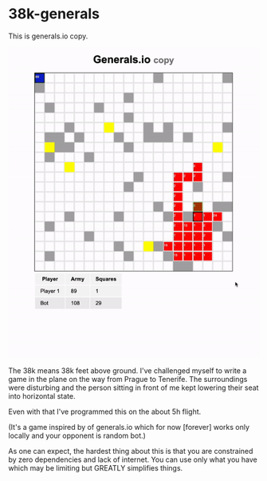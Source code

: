 # 38k-generals

This is generals.io copy.

![gameplay](.img/gameplay.gif)

The 38k means 38k feet above ground. I've challenged myself to write a game in the plane on the way from Prague to Tenerife. The surroundings were disturbing and the person sitting in front of me kept lowering their seat into horizontal state.

Even with that I've programmed this on the about 5h flight.

(It's a game inspired by of generals.io which for now [forever] works only locally and your opponent is random bot.)

As one can expect, the hardest thing about this is that you are constrained by zero dependencies and lack of internet. You can use only what you have which may be limiting but GREATLY simplifies things.
